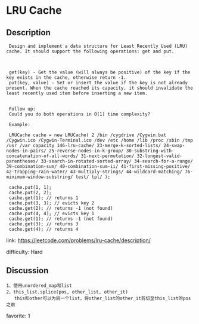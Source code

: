 # LRU Cache## Description``` Design and implement a data structure for Least Recently Used (LRU) cache. It should support the following operations: get and put. get(key) - Get the value (will always be positive) of the key if the key exists in the cache, otherwise return -1. put(key, value) - Set or insert the value if the key is not already present. When the cache reached its capacity, it should invalidate the least recently used item before inserting a new item. Follow up: Could you do both operations in O(1) time complexity? Example: LRUCache cache = new LRUCache( 2 /bin /cygdrive /Cygwin.bat /Cygwin.ico /Cygwin-Terminal.ico /dev /etc /home /lib /proc /sbin /tmp /usr /var capacity 146-lru-cache/ 23-merge-k-sorted-lists/ 24-swap-nodes-in-pairs/ 25-reverse-nodes-in-k-group/ 30-substring-with-concatenation-of-all-words/ 31-next-permutation/ 32-longest-valid-parentheses/ 33-search-in-rotated-sorted-array/ 34-search-for-a-range/ 39-combination-sum/ 40-combination-sum-ii/ 41-first-missing-positive/ 42-trapping-rain-water/ 43-multiply-strings/ 44-wildcard-matching/ 76-minimum-window-substring/ test/ tpl/ ); cache.put(1, 1); cache.put(2, 2); cache.get(1); // returns 1 cache.put(3, 3); // evicts key 2 cache.get(2); // returns -1 (not found) cache.put(4, 4); // evicts key 1 cache.get(1); // returns -1 (not found) cache.get(3); // returns 3 cache.get(4); // returns 4```link: https://leetcode.com/problems/lru-cache/description/difficulty: Hard## Discussion```1、使用unordered_map和list2、this_list.splice(pos, other_list, other_it)   this和other可以为同一个list，将other_list的other_it剪切至this_list的pos之前```favorite: 1